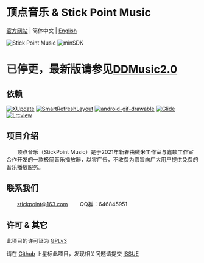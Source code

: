 # 顶点音乐 &amp; Stick Point Music
 [官方网站](https://stickpoint.github.io/ddmsuic.github.io/) | 简体中文 | [English](https://github.com/StickPoint/MusicCatch/blob/master/README_EN.md)

![Stick Point Music](https://img.shields.io/badge/Stick%20Point%20Music-1.5.4-informational?style=flat-square) ![minSDK](https://img.shields.io/badge/minSDK-v24-informational?style=flat-square&logo=android) 

# 已停更，最新版请参见[DDMusic2.0](https://github.com/StickPoint/DDMusic2.0)


##  依赖

[![XUpdate](https://img.shields.io/badge/XUpdate-2.0.7-brightgreen?style=flat-square&logo=github)](https://github.com/xuexiangjys/XUpdate)  [![SmartRefreshLayout](https://img.shields.io/badge/SmartRefreshLayout-2.0.3-brightgreen?style=flat-square&logo=github)](https://github.com/scwang90/SmartRefreshLayout) [![android-gif-drawable](https://img.shields.io/badge/android--gif--drawable-1.2.19-brightgreen?style=flat-square&logo=github)](https://github.com/koral--/android-gif-drawable) [![Glide](https://img.shields.io/badge/Glide-4.12.0-brightgreen?style=flat-square&logo=github)](https://github.com/bumptech/glide) [![Lrcview](https://img.shields.io/badge/Lrcview-2.2-brightgreen?style=flat-square&logo=github)](https://github.com/wangchenyan/lrcview)



## 项目介绍

&emsp;&emsp;顶点音乐（StickPoint Music）是于2021年新春由微米工作室与鑫软工作室合作开发的一款极简音乐播放器，以零广告，不收费为宗旨向广大用户提供免费的音乐播放服务。



## 联系我们

&emsp;&emsp;stickpoint@163.com
&emsp;&emsp;QQ群：646845951



## 许可 & 其它

此项目的许可证为 [GPLv3](https://github.com/StickPoint/MusicCatch/blob/master/LICENSE)

请在 [Github](https://github.com/StickPoint/MusicCatch) 上星标此项目，发现相关问题请提交 [ISSUE](https://github.com/StickPoint/MusicCatch/issues/new)
